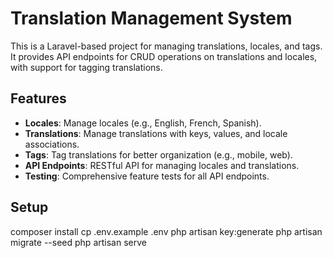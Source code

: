# Translation Management System

This is a Laravel-based project for managing translations, locales, and tags. It provides API endpoints for CRUD operations on translations and locales, with support for tagging translations.

## Features

- **Locales**: Manage locales (e.g., English, French, Spanish).
- **Translations**: Manage translations with keys, values, and locale associations.
- **Tags**: Tag translations for better organization (e.g., mobile, web).
- **API Endpoints**: RESTful API for managing locales and translations.
- **Testing**: Comprehensive feature tests for all API endpoints.

## Setup

composer install
cp .env.example .env
php artisan key:generate
php artisan migrate --seed
php artisan serve